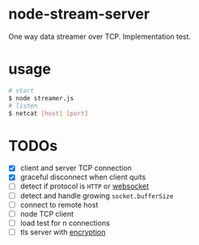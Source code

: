 # node-stream-server
One way data streamer over TCP. Implementation test.

# usage
```bash
# start
$ node streamer.js
# listen
$ netcat [host] [port]
```

# TODOs
- [x] client and server TCP connection
- [x] graceful disconnect when client quits
- [ ] detect if protocol is `HTTP` or [websocket](http://stackoverflow.com/questions/26507959/how-do-i-connect-to-a-websocket-manually-with-netcat-socat-telnet)
- [ ] detect and handle growing `socket.bufferSize`
- [ ] connect to remote host
- [ ] node TCP client
- [ ] load test for n connections
- [ ] tls server with [encryption](https://nodejs.org/api/tls.html)
